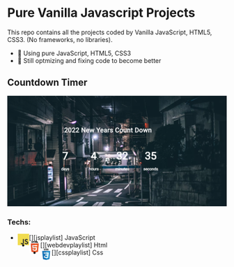 # Pure Vanilla Javascript Projects

This repo contains all the projects coded by Vanilla JavaScript, HTML5, CSS3. (No frameworks, no libraries).
- 🌱 Using pure JavaScript, HTML5, CSS3
- 🔭 Still optmizing and fixing code to become better

## Countdown Timer

![countdown-timer](./images/CountDownTimer.PNG)

### Techs:

- [<img align="left" alt="JavaScript" width="26px" src="https://raw.githubusercontent.com/github/explore/80688e429a7d4ef2fca1e82350fe8e3517d3494d/topics/javascript/javascript.png" />][jsplaylist] JavaScript
- [<img align="left" alt="HTML5" width="26px" src="https://raw.githubusercontent.com/github/explore/80688e429a7d4ef2fca1e82350fe8e3517d3494d/topics/html/html.png" />][webdevplaylist] Html
- [<img align="left" alt="CSS3" width="26px" src="https://raw.githubusercontent.com/github/explore/80688e429a7d4ef2fca1e82350fe8e3517d3494d/topics/css/css.png" />][cssplaylist] Css

